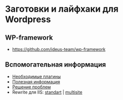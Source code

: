 # Заготовки и лайфхаки для Wordpress

## WP-framework
* https://github.com/ideus-team/wp-framework

## Вспомогательная информация

* [Необходимые плагины](https://github.com/ideus-team/wordpress/blob/master/info/plugins.md)
* [Полезная информация](https://github.com/ideus-team/wordpress/blob/master/info/info.md)
* [Решение проблем](https://github.com/ideus-team/wordpress/blob/master/info/solving.md)
* Rewrite для IIS: [standart](https://github.com/ideus-team/wordpress/blob/master/IIS/standart) | [multisite](https://github.com/ideus-team/wordpress/blob/master/IIS/multisite)
